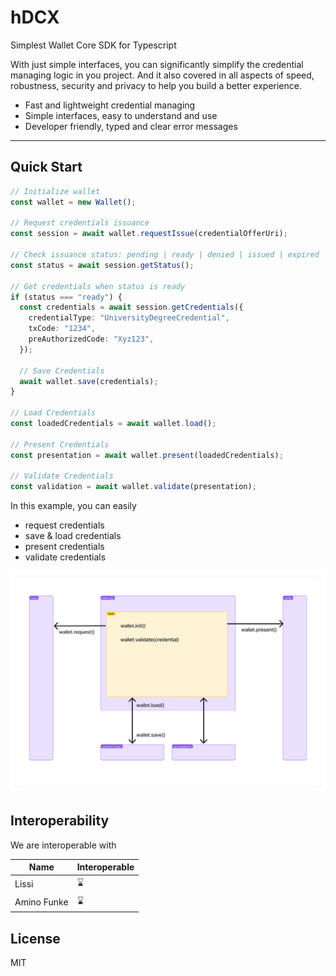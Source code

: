 # hDCX

Simplest Wallet Core SDK for Typescript

With just simple interfaces, you can significantly simplify the credential managing logic in you project. And it also covered in all aspects of speed, robustness, security and privacy to help you build a better experience.

- Fast and lightweight credential managing
- Simple interfaces, easy to understand and use
- Developer friendly, typed and clear error messages

---

<!-- View full documentation on [here]() -->

## Quick Start

```ts
// Initialize wallet
const wallet = new Wallet();

// Request credentials issuance
const session = await wallet.requestIssue(credentialOfferUri);

// Check issuance status: pending | ready | denied | issued | expired
const status = await session.getStatus();

// Get credentials when status is ready
if (status === "ready") {
  const credentials = await session.getCredentials({
    credentialType: "UniversityDegreeCredential",
    txCode: "1234",
    preAuthorizedCode: "Xyz123",
  });

  // Save Credentials
  await wallet.save(credentials);
}

// Load Credentials
const loadedCredentials = await wallet.load();

// Present Credentials
const presentation = await wallet.present(loadedCredentials);

// Validate Credentials
const validation = await wallet.validate(presentation);
```

In this example, you can easily

- request credentials
- save & load credentials
- present credentials
- validate credentials

![img](/assets/wallet.png)

## Interoperability

We are interoperable with

| Name        | Interoperable |
| ----------- | ------------- |
| Lissi       | ⌛            |
| Amino Funke | ⌛            |

## License

MIT

